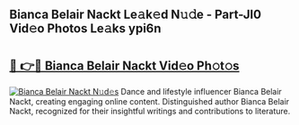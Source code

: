 ## Bianca Belair Nackt Le𝚊k𝚎d N𝚞𝚍e - Part-Jl0 Vid𝚎o Photos Le𝚊ks ypi6n

# <h2><a href="http://fb27099.evod.top/?m=Bianca+Belair+Nackt">🔗 👉🔴 Bianca Belair Nackt Vid𝚎o Ph𝚘t𝚘s</a></h2>

[![Bianca Belair Nackt N𝚞d𝚎s](https://i.imgur.com/8V9OHl7.gif)](http://fb27099.evod.top/?m=Bianca+Belair+Nackt)
Dance and lifestyle influencer Bianca Belair Nackt, creating engaging online content. Distinguished author Bianca Belair Nackt, recognized for their insightful writings and contributions to literature. 
